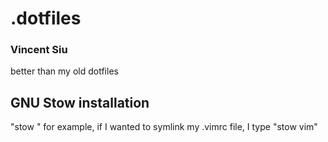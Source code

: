 # .dotfiles
### Vincent Siu
better than my old dotfiles

## GNU Stow installation
"stow <directory name>"
for example, if I wanted to symlink my .vimrc file, I type "stow vim"
